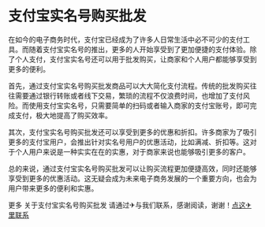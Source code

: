# 支付宝实名号购买批发

在如今的电子商务时代，支付宝已经成为了许多人日常生活中必不可少的支付工具。而随着支付宝实名号的推出，更多的人开始享受到了更加便捷的支付体验。除了个人支付，支付宝实名号还可以用于批发购买，让商家和个人用户都能够享受到更多的便利。

首先，通过支付宝实名号购买批发商品可以大大简化支付流程。传统的批发购买往往需要通过银行转账或者线下交易，繁琐的流程不仅浪费时间，也增加了支付风险。而使用支付宝实名号，只需要简单的扫码或者输入商家的支付宝账号，即可完成支付，极大地提高了购买效率。

其次，支付宝实名号购买批发还可以享受到更多的优惠和折扣。许多商家为了吸引更多的支付宝用户，会推出针对实名号用户的优惠活动，比如满减、折扣等。这对于个人用户来说是一种实实在在的实惠，对于商家来说也能够吸引更多的客户。

总的来说，通过支付宝实名号购买批发可以让购买流程更加便捷高效，同时还能够享受到更多的优惠活动。这无疑会成为未来电子商务发展的一个重要方向，也会为用户带来更多的便利和实惠。

更多 关于支付宝实名号购买批发 请通过✈与我们联系，感谢阅读，谢谢！[点这✈里联系](https://ww.k02.cc)